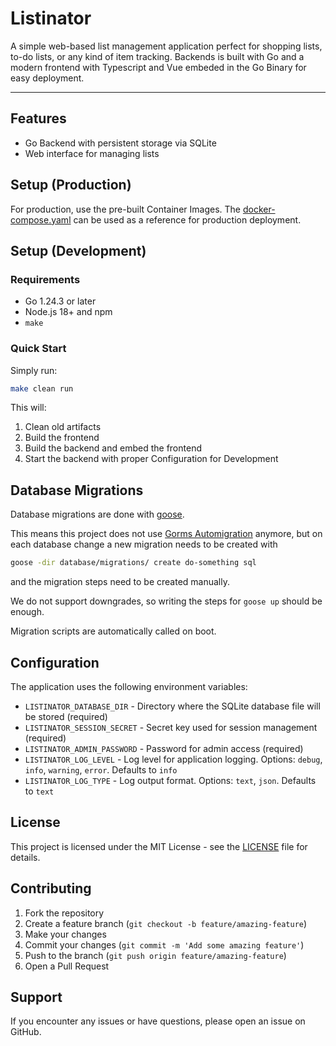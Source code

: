 # Listinator

A simple web-based list management application perfect for shopping lists, to-do lists, or any kind of item tracking.
Backends is built with Go and a modern frontend with Typescript and Vue embeded in the Go Binary for easy deployment.

---

## Features

- Go Backend with persistent storage via SQLite
- Web interface for managing lists

## Setup (Production)

For production, use the pre-built Container Images. The
[docker-compose.yaml](./infra/docker-compose.yaml) can be used as a reference for
production deployment.

## Setup (Development)

### Requirements

- Go 1.24.3 or later
- Node.js 18+ and npm
- `make`

### Quick Start

Simply run:

```bash
make clean run
```

This will:

1. Clean old artifacts
2. Build the frontend
3. Build the backend and embed the frontend
4. Start the backend with proper Configuration for Development

## Database Migrations

Database migrations are done with [goose](https://github.com/pressly/goose).

This means this project does not use [Gorms
Automigration](https://gorm.io/docs/migration.html#Auto-Migration) anymore, but
on each database change a new migration needs to be created with

```bash
goose -dir database/migrations/ create do-something sql
```

and the migration steps need to be created manually.

We do not support downgrades, so writing the steps for `goose up` should be enough.

Migration scripts are automatically called on boot.

## Configuration

The application uses the following environment variables:

- `LISTINATOR_DATABASE_DIR` - Directory where the SQLite database file will be
  stored (required)
- `LISTINATOR_SESSION_SECRET` - Secret key used for session management
  (required)
- `LISTINATOR_ADMIN_PASSWORD` - Password for admin access (required)
- `LISTINATOR_LOG_LEVEL` - Log level for application logging. Options: `debug`,
  `info`, `warning`, `error`. Defaults to `info`
- `LISTINATOR_LOG_TYPE` - Log output format. Options: `text`, `json`. Defaults
  to `text`

## License

This project is licensed under the MIT License - see the [LICENSE](LICENSE)
file for details.

## Contributing

1. Fork the repository
2. Create a feature branch (`git checkout -b feature/amazing-feature`)
3. Make your changes
4. Commit your changes (`git commit -m 'Add some amazing feature'`)
5. Push to the branch (`git push origin feature/amazing-feature`)
6. Open a Pull Request

## Support

If you encounter any issues or have questions, please open an issue on GitHub.
